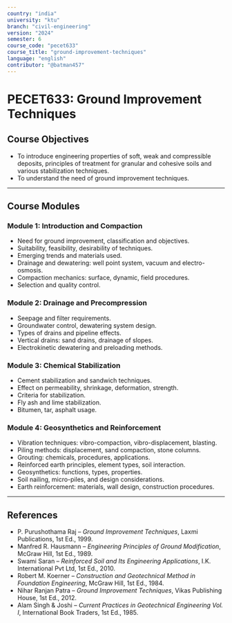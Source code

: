 ```yaml
---
country: "india"
university: "ktu"
branch: "civil-engineering"
version: "2024"
semester: 6
course_code: "pecet633"
course_title: "ground-improvement-techniques"
language: "english"
contributor: "@batman457"
---
```


# PECET633: Ground Improvement Techniques

## Course Objectives
- To introduce engineering properties of soft, weak and compressible deposits, principles of treatment for granular and cohesive soils and various stabilization techniques.
- To understand the need of ground improvement techniques.

---

## Course Modules

### Module 1: Introduction and Compaction
- Need for ground improvement, classification and objectives.
- Suitability, feasibility, desirability of techniques.
- Emerging trends and materials used.
- Drainage and dewatering: well point system, vacuum and electro-osmosis.
- Compaction mechanics: surface, dynamic, field procedures.
- Selection and quality control.

### Module 2: Drainage and Precompression
- Seepage and filter requirements.
- Groundwater control, dewatering system design.
- Types of drains and pipeline effects.
- Vertical drains: sand drains, drainage of slopes.
- Electrokinetic dewatering and preloading methods.

### Module 3: Chemical Stabilization
- Cement stabilization and sandwich techniques.
- Effect on permeability, shrinkage, deformation, strength.
- Criteria for stabilization.
- Fly ash and lime stabilization.
- Bitumen, tar, asphalt usage.

### Module 4: Geosynthetics and Reinforcement
- Vibration techniques: vibro-compaction, vibro-displacement, blasting.
- Piling methods: displacement, sand compaction, stone columns.
- Grouting: chemicals, procedures, applications.
- Reinforced earth principles, element types, soil interaction.
- Geosynthetics: functions, types, properties.
- Soil nailing, micro-piles, and design considerations.
- Earth reinforcement: materials, wall design, construction procedures.

---

## References

- P. Purushothama Raj – *Ground Improvement Techniques*, Laxmi Publications, 1st Ed., 1999.
- Manfred R. Hausmann – *Engineering Principles of Ground Modification*, McGraw Hill, 1st Ed., 1989.
- Swami Saran – *Reinforced Soil and Its Engineering Applications*, I.K. International Pvt Ltd, 1st Ed., 2010.
- Robert M. Koerner – *Construction and Geotechnical Method in Foundation Engineering*, McGraw Hill, 1st Ed., 1984.
- Nihar Ranjan Patra – *Ground Improvement Techniques*, Vikas Publishing House, 1st Ed., 2012.
- Alam Singh & Joshi – *Current Practices in Geotechnical Engineering Vol. I*, International Book Traders, 1st Ed., 1985.
